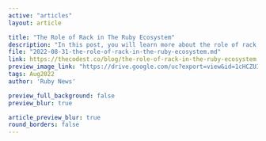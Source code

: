 ```yaml
---
active: "articles"
layout: article

title: "The Role of Rack in The Ruby Ecosystem"
description: "In this post, you will learn more about the role of rack in the ecosystem of Ruby from an expert and up skill your ruby game."
file: "2022-08-31-the-role-of-rack-in-the-ruby-ecosystem.md"
link: https://thecodest.co/blog/the-role-of-rack-in-the-ruby-ecosystem
preview_image_link: "https://drive.google.com/uc?export=view&id=1cHCZUIH5ho7Manq66bat0YXD5TQHAbYu"
tags: Aug2022
author: 'Ruby News'

preview_full_background: false
preview_blur: true

article_preview_blur: true
round_borders: false
---
```

